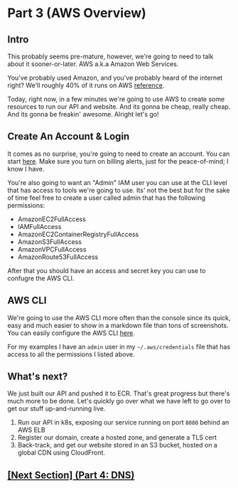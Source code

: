 # Part 3 (AWS Overview)

## Intro

This probably seems pre-mature, however, we're going to need to talk about it sooner-or-later. AWS a.k.a Amazon Web Services.

You've probably used Amazon, and you've probably heard of the internet right? We'll roughly 40% of it runs on AWS [reference](https://www.theverge.com/2018/7/28/17622792/plugin-use-the-internet-without-the-amazon-cloud).

Today, right now, in a few minutes we're going to use AWS to create some resources to run our API and website. And its gonna be cheap, really cheap. And its gonna be freakin' awesome. Alright let's go!

## Create An Account & Login

It comes as no surprise, you're going to need to create an account. You can start [here](https://aws.amazon.com/premiumsupport/knowledge-center/create-and-activate-aws-account/). Make sure you turn on billing alerts, just for the peace-of-mind; I know I have. 

You're also going to want an "Admin" IAM user you can use at the CLI level that has access to tools we're going to use. Its' not the best but for the sake of time feel free to create a user called admin that has the following permissions:

* AmazonEC2FullAccess
* IAMFullAccess
* AmazonEC2ContainerRegistryFullAccess
* AmazonS3FullAccess
* AmazonVPCFullAccess
* AmazonRoute53FullAccess

After that you should have an access and secret key you can use to confugre the AWS CLI. 

## AWS CLI

We're going to use the AWS CLI more often than the console since its quick, easy and much easier to show in a markdown file than tons of screenshots. You can easily configure the AWS CLI [here](https://docs.aws.amazon.com/cli/latest/userguide/cli-chap-configure.html).

For my examples I have an `admin` user in my `~/.aws/credentials` file that has access to all the permissions I listed above. 

## What's next?

We just built our API and pushed it to ECR. That's great progress but there's much more to be done. Let's quickly go over what we have left to go over to get our stuff up-and-running live.

1. Run our API in k8s, exposing our service running on port `8080` behind an AWS ELB
2. Register our domain, create a hosted zone, and generate a TLS cert
3. Back-track, and get our website stored in an S3 bucket, hosted on a global CDN using CloudFront.

## [[Next Section] (Part 4: DNS)](p4-dns.md)